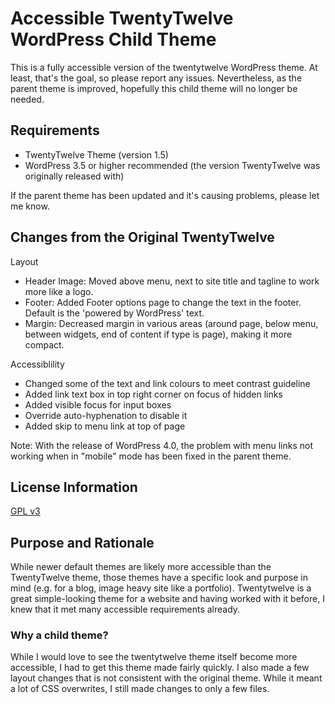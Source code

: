 # Accessible TwentyTwelve WordPress Child Theme
This is a fully accessible version of the twentytwelve WordPress theme. At least, that's the goal, so please report any issues. Nevertheless, as the parent theme is improved, hopefully this child theme will no longer be needed.

## Requirements
* TwentyTwelve Theme (version 1.5)
* WordPress 3.5 or higher recommended (the version TwentyTwelve was originally released with)

If the parent theme has been updated and it's causing problems, please let me know.

## Changes from the Original TwentyTwelve
Layout
* Header Image: Moved above menu, next to site title and tagline to work more like a logo.
* Footer: Added Footer options page to change the text in the footer. Default is the 'powered by WordPress' text.
* Margin: Decreased margin in various areas (around page, below menu, between widgets, end of content if type is page), making it more compact.

Accessiblility
* Changed some of the text and link colours to meet contrast guideline
* Added link text box in top right corner on focus of hidden links
* Added visible focus for input boxes
* Override auto-hyphenation to disable it
* Added skip to menu link at top of page

Note: With the release of WordPress 4.0, the problem with menu links not working when in "mobile" mode has been fixed in the parent theme.

## License Information
[GPL v3](https://www.gnu.org/licenses/gpl.html)

## Purpose and Rationale
While newer default themes are likely more accessible than the TwentyTwelve theme, those themes have a specific look and purpose in mind (e.g. for a blog, image heavy site like a portfolio). Twentytwelve is a great simple-looking theme for a website and having worked with it before, I knew that it met many accessible requirements already.

### Why a child theme?
While I would love to see the twentytwelve theme itself become more accessible, I had to get this theme made fairly quickly. I also made a few layout changes that is not consistent with the original theme. While it meant a lot of CSS overwrites, I still made changes to only a few files.
